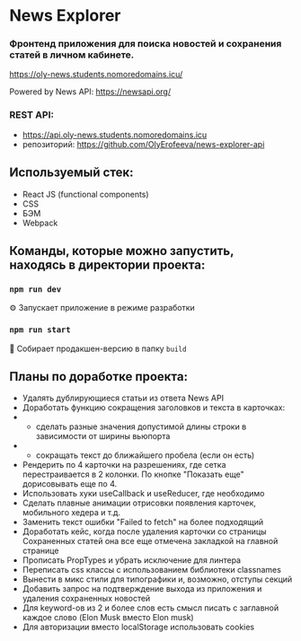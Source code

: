# News Explorer

### Фронтенд приложения для поиска новостей и сохранения статей в личном кабинете.

https://oly-news.students.nomoredomains.icu/

Powered by News API: https://newsapi.org/

### REST API:

* https://api.oly-news.students.nomoredomains.icu
* репозиторий: https://github.com/OlyErofeeva/news-explorer-api

## Используемый стек:

* React JS (functional components)
* CSS
* БЭМ
* Webpack

## Команды, которые можно запустить, находясь в директории проекта:

### `npm run dev`

:gear: Запускает приложение в режиме разработки

### `npm run start`

:toolbox: Собирает продакшен-версию в папку `build`


## Планы по доработке проекта:

* Удалять дублирующиеся статьи из ответа News API
* Доработать функцию сокращения заголовков и текста в карточках: 
* * сделать разные значения допустимой длины строки в зависимости от ширины вьюпорта
* * сокращать текст до ближайшего пробела (если он есть)
* Рендерить по 4 карточки на разрешениях, где сетка перестраивается в 2 колонки. По кнопке "Показать еще" дорисовывать еще по 4.
* Использовать хуки useCallback и useReducer, где необходимо
* Сделать плавные анимации отрисовки появления карточек, мобильного хедера и т.д.
* Заменить текст ошибки "Failed to fetch" на более подходящий
* Доработать кейс, когда после удаления карточки со страницы Сохраненных статей она все еще отмечена закладкой на главной странице
* Прописать PropTypes и убрать исключение для линтера
* Переписать css классы с использованием библиотеки classnames
* Вынести в микс стили для типографики и, возможно, отступы секций
* Добавить запрос на подтверждение выхода из приложения и удаления сохраненных новостей
* Для keyword-ов из 2 и более слов есть смысл писать с заглавной каждое слово (Elon Musk вместо Elon musk)
* Для авторизации вместо localStorage использовать cookies
